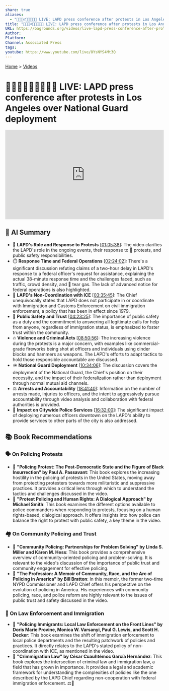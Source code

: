 ```yaml
---
share: true
aliases:
  - "📣👮🏿‍♂️🧑🏿‍🤝‍🧑🏿 LIVE: LAPD press conference after protests in Los Angeles over National Guard deployment"
title: "📣👮🏿‍♂️🧑🏿‍🤝‍🧑🏿 LIVE: LAPD press conference after protests in Los Angeles over National Guard deployment"
URL: https://bagrounds.org/videos/live-lapd-press-conference-after-protests-in-los-angeles-over-national-guard-deployment
Author: 
Platform: 
Channel: Associated Press
tags: 
youtube: https://www.youtube.com/live/OYsNYS4Mt3Q
---
```

[Home](../index.md) > [Videos](./index.md)  
# 📣👮🏿‍♂️🧑🏿‍🤝‍🧑🏿 LIVE: LAPD press conference after protests in Los Angeles over National Guard deployment  
<iframe src="https://www.youtube.com/embed/OYsNYS4Mt3Q" title="YouTube video player" frameborder="0" allow="accelerometer; autoplay; clipboard-write; encrypted-media; gyroscope; picture-in-picture; web-share" referrerpolicy="strict-origin-when-cross-origin" allowfullscreen style="width: 100%; aspect-ratio: 16 / 9; height: auto; border: none;"></iframe>  
  
## 🤖 AI Summary  
* 👮 **LAPD's Role and Response to Protests** \[[01:05:38](http://www.youtube.com/watch?v=OYsNYS4Mt3Q&t=3938)\]: The video clarifies the LAPD's role in the ongoing events, their response to 📢 protests, and public safety responsibilities.  
* ⏱️ **Response Time and Federal Operations** \[[02:24:02](http://www.youtube.com/watch?v=OYsNYS4Mt3Q&t=8642)\]: There's a significant discussion refuting claims of a two-hour delay in LAPD's response to a federal officer's request for assistance, explaining the actual 38-minute response time and the challenges faced, such as traffic, crowd density, and 💨 tear gas. The lack of advanced notice for federal operations is also highlighted.  
* 🚫 **LAPD's Non-Coordination with ICE** \[[03:35:45](http://www.youtube.com/watch?v=OYsNYS4Mt3Q&t=12945)\]: The Chief unequivocally states that LAPD does not participate in or coordinate with Immigration and Customs Enforcement on civil immigration enforcement, a policy that has been in effect since 1979.  
* 🤝 **Public Safety and Trust** \[[04:23:25](http://www.youtube.com/watch?v=OYsNYS4Mt3Q&t=15805)\]: The importance of public safety as a duty and the commitment to answering all legitimate calls for help from anyone, regardless of immigration status, is emphasized to foster trust within the community.  
* 🔥 **Violence and Criminal Acts** \[[08:50:56](http://www.youtube.com/watch?v=OYsNYS4Mt3Q&t=31856)\]: The increasing violence during the protests is a major concern, with examples like commercial-grade fireworks being shot at officers and individuals using cinder blocks and hammers as weapons. The LAPD's efforts to adapt tactics to hold those responsible accountable are discussed.  
* 🪖 **National Guard Deployment** \[[10:34:06](http://www.youtube.com/watch?v=OYsNYS4Mt3Q&t=38046)\]: The discussion covers the deployment of the National Guard, the Chief's position on their necessity, and the impact of their federalization rather than deployment through normal mutual aid channels.  
* ⚖️ **Arrests and Accountability** \[[18:41:40](http://www.youtube.com/watch?v=OYsNYS4Mt3Q&t=67300)\]: Information on the number of arrests made, injuries to officers, and the intent to aggressively pursue accountability through video analysis and collaboration with federal authorities is provided.  
* 🚨 **Impact on Citywide Police Services** \[[16:32:00](http://www.youtube.com/watch?v=OYsNYS4Mt3Q&t=59520)\]: The significant impact of deploying numerous officers downtown on the LAPD's ability to provide services to other parts of the city is also addressed.  
  
## 📚 Book Recommendations  
### 🗣️ On Policing Protests  
* 📖 **"Policing Protest: The Post-Democratic State and the Figure of Black Insurrection" by Paul A. Passavant**: This book explores the increasing hostility in the policing of protests in the United States, moving away from protecting protesters towards more militaristic and suppressive practices. It provides a critical lens through which to understand the tactics and challenges discussed in the video.  
* 📖 **"Protest Policing and Human Rights: A Dialogical Approach" by Michael Smith**: This book examines the different options available to police commanders when responding to protests, focusing on a human rights-based, dialogical approach. It offers insights into how police can balance the right to protest with public safety, a key theme in the video.  
  
### 🏘️ On Community Policing and Trust  
* 📖 **"Community Policing: Partnerships for Problem Solving" by Linda S. Miller and Kären M. Hess**: This book provides a comprehensive overview of community-oriented policing and problem-solving. It is relevant to the video's discussion of the importance of public trust and community engagement for effective policing.  
* 📖 **"The Profession: A Memoir of Community, Race, and the Arc of Policing in America" by Bill Bratton**: In this memoir, the former two-time NYPD Commissioner and LAPD Chief offers his perspective on the evolution of policing in America. His experiences with community policing, race, and police reform are highly relevant to the issues of public trust and safety discussed in the video.  
  
### 🛂 On Law Enforcement and Immigration  
* 📖 **"Policing Immigrants: Local Law Enforcement on the Front Lines" by Doris Marie Provine, Monica W. Varsanyi, Paul G. Lewis, and Scott H. Decker**: This book examines the shift of immigration enforcement to local police departments and the resulting patchwork of policies and practices. It directly relates to the LAPD's stated policy of non-coordination with ICE, as mentioned in the video.  
* 📖 **"Crimmigration Law" by César Cuauhtémoc García Hernández**: This book explores the intersection of criminal law and immigration law, a field that has grown in importance. It provides a legal and academic framework for understanding the complexities of policies like the one described by the LAPD Chief regarding non-cooperation with federal immigration enforcement. ⚖️👮